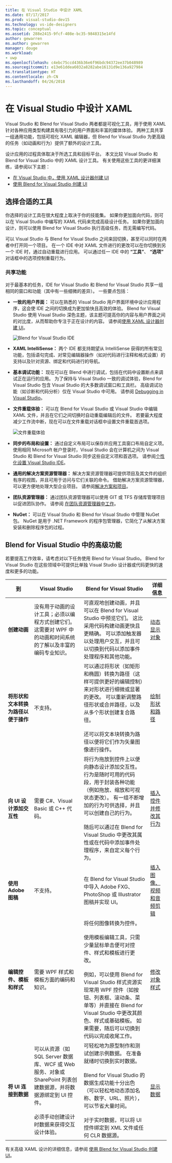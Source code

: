 ```yaml
---
title: 在 Visual Studio 中设计 XAML
ms.date: 07/17/2017
ms.prod: visual-studio-dev15
ms.technology: vs-ide-designers
ms.topic: conceptual
ms.assetid: 288e2415-9fcf-408e-bc35-9848315e14fd
author: gewarren
ms.author: gewarren
manager: douge
ms.workload:
- uwp
ms.openlocfilehash: c4ebc75ccd436b36e6f96bdc94372ee37b048989
ms.sourcegitcommit: e13e61ddea6032a8282abe16131d9e136a927984
ms.translationtype: HT
ms.contentlocale: zh-CN
ms.lasthandoff: 04/26/2018
---
```

# <a name="design-xaml-in-visual-studio"></a>在 Visual Studio 中设计 XAML

Visual Studio 和 Blend for Visual Studio 两者都是可视化工具，用于使用 XAML 针对各种应用类型构建具有吸引力的用户界面和丰富的媒体体验。 两种工具共享一组通用功能，包括可视化 XAML 编辑器，但 Blend for Visual Studio 为更高级的任务（如动画和行为）提供了额外的设计工具。

设计应用的过程具体取决于所选工具和目标平台。 本文比较 Visual Studio 和 Blend for Visual Studio 中的 XAML 设计工具。 有关使用这些工具的更详细演练，请参阅以下主题：

- [在 Visual Studio 中，使用 XAML 设计器创建 UI](creating-a-ui-by-using-xaml-designer-in-visual-studio.md)
- [使用 Blend for Visual Studio 创建 UI](creating-a-ui-by-using-blend-for-visual-studio.md)

## <a name="choose-the-right-tool"></a>选择合适的工具

你选择的设计工具在很大程度上取决于你的技能集。 如果你更加面向代码，则可以在 Visual Studio 中编写的 XAML 代码来完成高级设计任务。 如果你更加面向设计，则可以使用 Blend for Visual Studio 执行高级任务，而无需编写代码。

可以 Visual Studio 与 Blend for Visual Studio 之间来回切换，甚至可以同时在两者中打开同一个项目。 在一个 IDE 中对 XAML 文件进行的更改可以在你切换到另一个 IDE 时，通过自动重载进行应用。 可以通过任一 IDE 中的 **“工具”**、 **“选项”** 对话框中的选项控制重载行为。

### <a name="shared-capabilities"></a>共享功能

对于最基本的任务，IDE for Visual Studio 和 Blend for Visual Studio 共享一组相同的窗口和功能（其中有一些细微的差异）。 一些要点包括：

- **一致的用户界面：** 可以在熟悉的 Visual Studio 用户界面环境中设计应用程序，这会使 IDE 之间的切换成为更加愉快且高效的体验。 Blend for Visual Studio 使用 Visual Studio 深色主题，该主题可提高你的内容与用户界面之间的对比度，从而帮助你专注于正在设计的内容。 请参阅[使用 XAML 设计器创建 UI](../designers/creating-a-ui-by-using-xaml-designer-in-visual-studio.md)。

     ![Blend for Visual Studio IDE](../designers/media/blendide.png "BlendIDE")

- **XAML IntelliSense：** 两个 IDE 都支持期望从 IntelliSense 获得的所有常见功能，包括语句完成、对常见编辑器操作（如对代码进行注释和格式设置）的支持以及针对资源、绑定和代码进行的导航。

- **基本调试功能：** 现在可以在 Blend 中进行调试，包括在代码中设置断点来调试正在运行的应用。 为了保持与 Visual Studio 一致的调试体验，Blend for Visual Studio 包含 Visual Studio 的大多数调试窗口和工具栏。 高级调试功能（如诊断和代码分析）仅在 Visual Studio 中可用。 请参阅 [Debugging in Visual Studio](../debugger/debugging-in-visual-studio.md)。

- **文件重载体验：** 可以在 Blend for Visual Studio 或 Visual Studio 中编辑 XAML 文件，并且在它们之间切换时自动重载编辑后的文件。 若要最大程度减少工作流中断，现在可以在文件重载对话框中设置文件重载首选项。

     ![文件重载体验](../designers/media/blendfilereload.png "BlendFileReload")

- **同步的布局和设置：** 通过自定义布局可以保存并应用工具窗口布局自定义项。 使用相同 Microsoft 帐户登录时，Visual Studio 会在计算机之间为 Visual Studio 和 Blend for Visual Studio 同步这些自定义项和首选项。 请参阅[个性化设置 Visual Studio IDE](../ide/personalizing-the-visual-studio-ide.md)。

- **通用的解决方案资源管理器：** 解决方案资源管理器可提供项目及其文件的组织有序的视图，并且可用于访问与它们关联的命令。 借助解决方案资源管理器，可以更方便地处理大型企业项目。 请参阅[解决方案和项目](../ide/solutions-and-projects-in-visual-studio.md)。

- **团队资源管理器：** 通过团队资源管理器可以使用 GIT 或 TFS 存储库管理项目以促进团队协作。 请参阅 [在团队资源管理器中工作](http://msdn.microsoft.com/Library/fd7a5cf7-7916-4fa0-b5e6-5a83cf377a02)。

- **NuGet：** 可以在 Visual Studio 和 Blend for Visual Studio 中管理 NuGet 包。 NuGet 是用于 .NET Framework 的程序包管理器，它简化了从解决方案安装和删除程序包的过程。

## <a name="advanced-capabilities-in-blend-for-visual-studio"></a>Blend for Visual Studio 中的高级功能

若要提高工作效率，请考虑对以下任务使用 Blend for Visual Studio。 Blend for Visual Studio 在这些领域中可提供比单独 Visual Studio 设计器或代码更快的速度和更多的功能。

|到|Visual Studio|Blend for Visual Studio|详细信息|
|--------|-------------------|-----------------------------|----------------------|
|**创建动画**|没有用于动画的设计工具；必须以编程方式创建它们。 这需要对 WPF 中的动画和时间系统的了解以及丰富的编码专业知识。|可直观地创建动画，并且可以在 Blend for Visual Studio 中预览它们。 这比采用代码构建动画更快且更精确。 可以添加触发器以处理用户交互，并且可以切换到代码以添加事件处理程序和其他功能。|[动态显示对象](../designers/animate-objects-in-xaml-designer.md)|
|**将形状和文本转换为路径以便于操作**|不支持。|可以通过将形状（如矩形和椭圆）转换为路径（这样可提供更好的编辑控制）来对形状进行细微或显著的更改。  可以重新调整路径形状或合并路径，以及从多个形状创建复合路径。<br /><br /> 还可以将文本块转换为路径以便将它们作为矢量图像进行操作。|[绘制形状和路径](../designers/draw-shapes-and-paths.md)|
|**向 UI 设计添加交互性**|需要 C#、Visual Basic 或 C++ 代码。|将行为拖放到控件上以便向静态设计添加交互性。 行为是随时可用的代码段，用于封装各种功能（例如拖放、缩放和可视状态更改）。 有一组不断增加的行为可供选择，并且可以创建自己的行为。<br /><br /> 随后可以通过在 Blend for Visual Studio 中更改其属性或在代码中添加事件处理程序，来自定义每个行为。|[插入控件并修改其行为](../designers/insert-controls-and-modify-their-behavior-in-xaml-designer.md)|
|**使用 Adobe 图稿**|不支持。|在 Blend for Visual Studio 中导入 Adobe FXG、PhotoShop 或 Illustrator 图稿并实现 UI。|[插入图像、视频和音频剪辑](../designers/insert-images-videos-and-audio-clips-in-xaml-designer.md)|
|**编辑控件、模板和样式**|需要 WPF 样式和模板方面的编码和知识。|将任何图像转换为控件。<br /><br /> 使用模板编辑工具，只需少量鼠标单击便可对控件、样式和模板进行更改。<br /><br /> 例如，可以使用 Blend for Visual Studio 样式资源实现常用 WPF 控件（如按钮、列表框、滚动条、菜单等）并直接在 Blend for Visual Studio 中更改其颜色、样式或基础模板。 如果需要，随后可以切换到代码以完成收尾工作。|[修改对象样式](../designers/modify-the-style-of-objects-in-blend.md)|
|**将 UI 连接到数据**|可以从资源（如 SQL Server 数据库、WCF 或 Web 服务、对象或 SharePoint 列表创建数据源，并将数据源绑定到 UI 控件。<br /><br /> 必须手动创建设计时数据来获得交互设计体验。|可轻松地为原型制作和测试创建示例数据。 在准备就绪时切换到实时数据。<br /><br /> Blend for Visual Studio 的数据生成功能十分出色（可以轻松地动态添加名称、数字、URL、照片），可以节省大量时间。<br /><br /> 对于实时数据，可以将 UI 控件绑定到 XML 文件或任何 CLR 数据源。|[显示数据](../designers/display-data-in-blend.md)|

有关高级 XAML 设计的详细信息，请参阅 [使用 Blend for Visual Studio 创建 UI](../designers/creating-a-ui-by-using-blend-for-visual-studio.md)。
